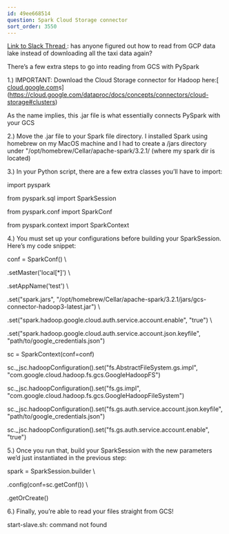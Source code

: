 ```yaml
---
id: 49ee668514
question: Spark Cloud Storage connector
sort_order: 3550
---
```


[Link to Slack Thread ](https://datatalks-club.slack.com/archives/C01FABYF2RG/p1646013709648279?thread_ts=1646008578.136059&cid=C01FABYF2RG): has anyone figured out how to read from GCP data lake instead of downloading all the taxi data again?

There’s a few extra steps to go into reading from GCS with PySpark

1.)  IMPORTANT: Download the Cloud Storage connector for Hadoop here:[ [cloud.google.com](https://cloud.google.com/dataproc/docs/concepts/connectors/cloud-storage#cluster)s](https://cloud.google.com/dataproc/docs/concepts/connectors/cloud-storage#clusters)

As the name implies, this .jar file is what essentially connects PySpark with your GCS

2.) Move the .jar file to your Spark file directory. I installed Spark using homebrew on my MacOS machine and I had to create a /jars directory under "/opt/homebrew/Cellar/apache-spark/3.2.1/ (where my spark dir is located)

3.) In your Python script, there are a few extra classes you’ll have to import:

import pyspark

from pyspark.sql import SparkSession

from pyspark.conf import SparkConf

from pyspark.context import SparkContext

4.) You must set up your configurations before building your SparkSession. Here’s my code snippet:

conf = SparkConf() \

.setMaster('local[*]') \

.setAppName('test') \

.set("spark.jars", "/opt/homebrew/Cellar/apache-spark/3.2.1/jars/gcs-connector-hadoop3-latest.jar") \

.set("spark.hadoop.google.cloud.auth.service.account.enable", "true") \

.set("spark.hadoop.google.cloud.auth.service.account.json.keyfile", "path/to/google_credentials.json")

sc = SparkContext(conf=conf)

sc._jsc.hadoopConfiguration().set("fs.AbstractFileSystem.gs.impl",  "com.google.cloud.hadoop.fs.gcs.GoogleHadoopFS")

sc._jsc.hadoopConfiguration().set("fs.gs.impl", "com.google.cloud.hadoop.fs.gcs.GoogleHadoopFileSystem")

sc._jsc.hadoopConfiguration().set("fs.gs.auth.service.account.json.keyfile", "path/to/google_credentials.json")

sc._jsc.hadoopConfiguration().set("fs.gs.auth.service.account.enable", "true")

5.) Once you run that, build your SparkSession with the new parameters we’d just instantiated in the previous step:

spark = SparkSession.builder \

.config(conf=sc.getConf()) \

.getOrCreate()

6.) Finally, you’re able to read your files straight from GCS!

start-slave.sh: command not found

